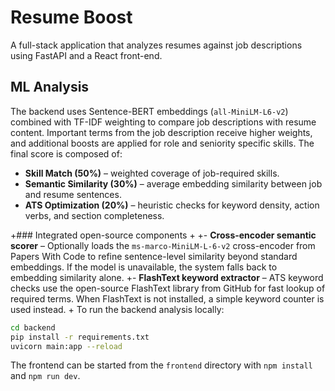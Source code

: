  # Resume Boost
 
 A full-stack application that analyzes resumes against job descriptions using FastAPI and a React front-end.
 
 ## ML Analysis
 
 The backend uses Sentence-BERT embeddings (``all-MiniLM-L6-v2``) combined with TF-IDF weighting to compare job descriptions with resume content. Important terms from the job description receive higher weights, and additional boosts are applied for role and seniority specific skills. The final score is composed of:
 
 - **Skill Match (50%)** – weighted coverage of job-required skills.
 - **Semantic Similarity (30%)** – average embedding similarity between job and resume sentences.
 - **ATS Optimization (20%)** – heuristic checks for keyword density, action verbs, and section completeness.
 
+### Integrated open-source components
+
+- **Cross-encoder semantic scorer** – Optionally loads the `ms-marco-MiniLM-L-6-v2` cross-encoder from Papers With Code to refine sentence-level similarity beyond standard embeddings. If the model is unavailable, the system falls back to embedding similarity alone.
+- **FlashText keyword extractor** – ATS keyword checks use the open-source FlashText library from GitHub for fast lookup of required terms. When FlashText is not installed, a simple keyword counter is used instead.
+
 To run the backend analysis locally:
 
 ```bash
 cd backend
 pip install -r requirements.txt
 uvicorn main:app --reload
 ```
 
 The frontend can be started from the `frontend` directory with `npm install` and `npm run dev`.
